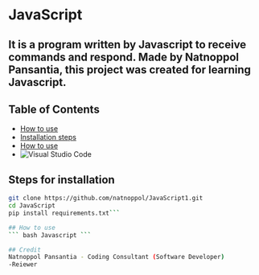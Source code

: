 
# JavaScript

## It is a program written by Javascript to receive commands and respond. Made by Natnoppol Pansantia, this project was created for learning Javascript.

## Table of Contents
- [How to use](#How%20to%20use)
- [Installation steps](#Installation%20steps)
- [How to use](#how-to-use)
- ![Visual Studio Code](https://www.google.no/url?sa=i&url=https://www.geeksforgeeks.org/how-to-install-visual-studio-code-on-windows/&psig=AOvVaw2WUymlW4gzI2q_wojo9Ial&ust=1706534831696000&source=images&cd=vfe&opi=89978449&ved=0CBIQjRxqFwoTCPiIruWXgIQDFQAAAAAdAAAAABAD)

## Steps for installation
``` bash
git clone https://github.com/natnoppol/JavaScript1.git
cd JavaScript
pip install requirements.txt```

## How to use
``` bash Javascript ```

## Credit
Natnoppol Pansantia - Coding Consultant (Software Developer)
-Reiewer
